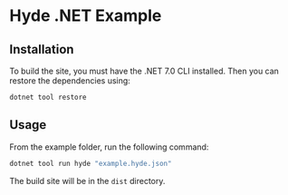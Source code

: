 # Hyde .NET Example

## Installation

To build the site, you must have the .NET 7.0 CLI installed. Then you can restore the dependencies using:

```dotnetcli
dotnet tool restore
```

## Usage

From the example folder, run the following command:

```powershell
dotnet tool run hyde "example.hyde.json"
```

The build site will be in the `dist` directory.
